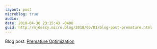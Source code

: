 ```yaml
---
layout: post
microblog: true
audio: 
date: 2018-04-30 23:15:43 -0400
guid: http://mjdescy.micro.blog/2018/05/01/blog-post-premature.html
---
```

Blog post: [Premature Optimization](https://mjdescy.me/2018/04/30/premature-optimization/)
